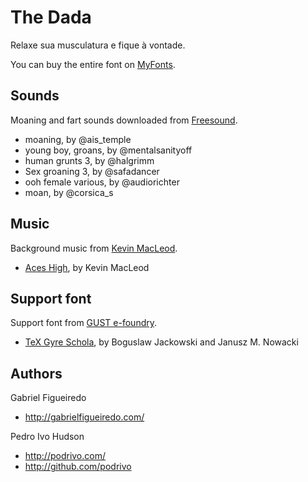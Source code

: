 # The Dada
Relaxe sua musculatura e fique à vontade.

You can buy the entire font on [MyFonts](https://www.myfonts.com/fonts/typeoca/the-dada/).

## Sounds
Moaning and fart sounds downloaded from [Freesound](http://freesound.org).
+ moaning, by @ais_temple
+ young boy, groans, by @mentalsanityoff
+ human grunts 3, by @halgrimm
+ Sex groaning 3, by @safadancer
+ ooh female various, by @audiorichter
+ moan, by @corsica_s

## Music
Background music from [Kevin MacLeod](http://incompetech.com/).
+ [Aces High](http://incompetech.com/music/royalty-free/index.html?isrc=USUAN1100763), by Kevin MacLeod

## Support font
Support font from [GUST e-foundry](http://www.gust.org.pl/projects/e-foundry).
+ [TeX Gyre Schola](http://www.gust.org.pl/projects/e-foundry/tex-gyre/schola), by Boguslaw Jackowski and Janusz M. Nowacki

## Authors

Gabriel Figueiredo

+ http://gabrielfigueiredo.com/

Pedro Ivo Hudson

+ http://podrivo.com/
+ http://github.com/podrivo